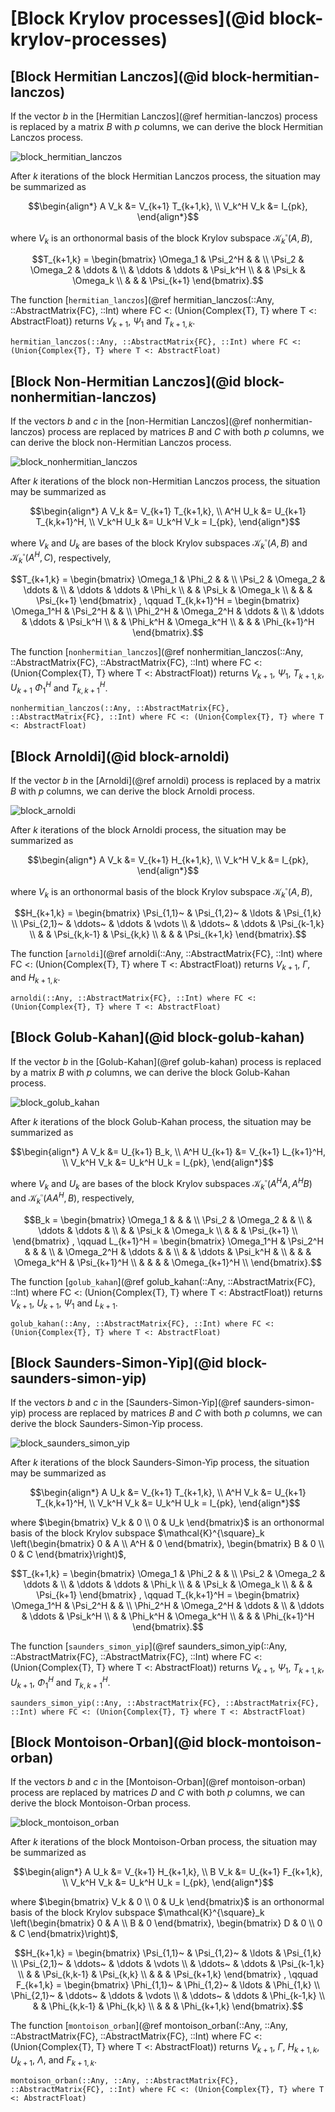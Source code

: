 # [Block Krylov processes](@id block-krylov-processes)

## [Block Hermitian Lanczos](@id block-hermitian-lanczos)

If the vector $b$ in the [Hermitian Lanczos](@ref hermitian-lanczos) process is replaced by a matrix $B$ with $p$ columns, we can derive the block Hermitian Lanczos process.

![block_hermitian_lanczos](./graphics/block_hermitian_lanczos.png)

After $k$ iterations of the block Hermitian Lanczos process, the situation may be summarized as
```math
\begin{align*}
  A V_k &= V_{k+1} T_{k+1,k}, \\
  V_k^H V_k &= I_{pk},
\end{align*}
```
where $V_k$ is an orthonormal basis of the block Krylov subspace $\mathcal{K}_k^{\square}(A,B)$,
```math
T_{k+1,k} =
\begin{bmatrix}
  \Omega_1 & \Psi_2^H &        &          \\
  \Psi_2   & \Omega_2 & \ddots &          \\
           & \ddots   & \ddots & \Psi_k^H \\
           &          & \Psi_k & \Omega_k \\
           &          &        & \Psi_{k+1}
\end{bmatrix}.
```

The function [`hermitian_lanczos`](@ref hermitian_lanczos(::Any, ::AbstractMatrix{FC}, ::Int) where FC <: (Union{Complex{T}, T} where T <: AbstractFloat)) returns $V_{k+1}$, $\Psi_1$ and $T_{k+1,k}$.

```@docs
hermitian_lanczos(::Any, ::AbstractMatrix{FC}, ::Int) where FC <: (Union{Complex{T}, T} where T <: AbstractFloat)
```

## [Block Non-Hermitian Lanczos](@id block-nonhermitian-lanczos)

If the vectors $b$ and $c$ in the [non-Hermitian Lanczos](@ref nonhermitian-lanczos) process are replaced by matrices $B$ and $C$ with both $p$ columns, we can derive the block non-Hermitian Lanczos process.

![block_nonhermitian_lanczos](./graphics/block_nonhermitian_lanczos.png)

After $k$ iterations of the block non-Hermitian Lanczos process, the situation may be summarized as
```math
\begin{align*}
  A V_k &= V_{k+1} T_{k+1,k}, \\
  A^H U_k &= U_{k+1} T_{k,k+1}^H, \\
  V_k^H U_k &= U_k^H V_k = I_{pk},
\end{align*}
```
where $V_k$ and $U_k$ are bases of the block Krylov subspaces $\mathcal{K}^{\square}_k(A,B)$ and $\mathcal{K}^{\square}_k (A^H,C)$, respectively,
```math
T_{k+1,k} =
\begin{bmatrix}
  \Omega_1 & \Phi_2   &        &          \\
  \Psi_2   & \Omega_2 & \ddots &          \\
           & \ddots   & \ddots & \Phi_k   \\
           &          & \Psi_k & \Omega_k \\
           &          &        & \Psi_{k+1}
\end{bmatrix}
, \qquad
T_{k,k+1}^H =
\begin{bmatrix}
  \Omega_1^H & \Psi_2^H   &          &            \\
  \Phi_2^H   & \Omega_2^H & \ddots   &            \\
             & \ddots     & \ddots   & \Psi_k^H   \\
             &            & \Phi_k^H & \Omega_k^H \\
             &            &          & \Phi_{k+1}^H
\end{bmatrix}.
```

The function [`nonhermitian_lanczos`](@ref nonhermitian_lanczos(::Any, ::AbstractMatrix{FC}, ::AbstractMatrix{FC}, ::Int) where FC <: (Union{Complex{T}, T} where T <: AbstractFloat)) returns $V_{k+1}$, $\Psi_1$, $T_{k+1,k}$, $U_{k+1}$ $\Phi_1^H$ and $T_{k,k+1}^H$.

```@docs
nonhermitian_lanczos(::Any, ::AbstractMatrix{FC}, ::AbstractMatrix{FC}, ::Int) where FC <: (Union{Complex{T}, T} where T <: AbstractFloat)
```

## [Block Arnoldi](@id block-arnoldi)

If the vector $b$ in the [Arnoldi](@ref arnoldi) process is replaced by a matrix $B$ with $p$ columns, we can derive the block Arnoldi process.

![block_arnoldi](./graphics/block_arnoldi.png)

After $k$ iterations of the block Arnoldi process, the situation may be summarized as
```math
\begin{align*}
  A V_k &= V_{k+1} H_{k+1,k}, \\
  V_k^H V_k &= I_{pk},
\end{align*}
```
where $V_k$ is an orthonormal basis of the block Krylov subspace $\mathcal{K}_k^{\square}(A,B)$,
```math
H_{k+1,k} =
\begin{bmatrix}
  \Psi_{1,1}~ & \Psi_{1,2}~ & \ldots       & \Psi_{1,k}   \\
  \Psi_{2,1}~ & \ddots~     & \ddots       & \vdots       \\
              & \ddots~     & \ddots       & \Psi_{k-1,k} \\
              &             & \Psi_{k,k-1} & \Psi_{k,k}   \\
              &             &              & \Psi_{k+1,k}
\end{bmatrix}.
```

The function [`arnoldi`](@ref arnoldi(::Any, ::AbstractMatrix{FC}, ::Int) where FC <: (Union{Complex{T}, T} where T <: AbstractFloat)) returns $V_{k+1}$, $\Gamma$, and $H_{k+1,k}$.

```@docs
arnoldi(::Any, ::AbstractMatrix{FC}, ::Int) where FC <: (Union{Complex{T}, T} where T <: AbstractFloat)
```

## [Block Golub-Kahan](@id block-golub-kahan)

If the vector $b$ in the [Golub-Kahan](@ref golub-kahan) process is replaced by a matrix $B$ with $p$ columns, we can derive the block Golub-Kahan process.

![block_golub_kahan](./graphics/block_golub_kahan.png)

After $k$ iterations of the block Golub-Kahan process, the situation may be summarized as
```math
\begin{align*}
  A V_k &= U_{k+1} B_k, \\
  A^H U_{k+1} &= V_{k+1} L_{k+1}^H, \\
  V_k^H V_k &= U_k^H U_k = I_{pk},
\end{align*}
```
where $V_k$ and $U_k$ are bases of the block Krylov subspaces $\mathcal{K}_k^{\square}(A^HA,A^HB)$ and $\mathcal{K}_k^{\square}(AA^H,B)$, respectively,
```math
B_k =
\begin{bmatrix}
  \Omega_1 &          &        &            \\
  \Psi_2   & \Omega_2 &        &            \\
           & \ddots   & \ddots &            \\
           &          & \Psi_k & \Omega_k   \\
           &          &        & \Psi_{k+1} \\
\end{bmatrix}
, \qquad
L_{k+1}^H =
\begin{bmatrix}
  \Omega_1^H & \Psi_2^H   &        &            &                \\
             & \Omega_2^H & \ddots &            &                \\
             &            & \ddots & \Psi_k^H   &                \\
             &            &        & \Omega_k^H & \Psi_{k+1}^H   \\
             &            &        &            & \Omega_{k+1}^H \\
\end{bmatrix}.
```

The function [`golub_kahan`](@ref golub_kahan(::Any, ::AbstractMatrix{FC}, ::Int) where FC <: (Union{Complex{T}, T} where T <: AbstractFloat)) returns $V_{k+1}$, $U_{k+1}$, $\Psi_1$ and $L_{k+1}$.

```@docs
golub_kahan(::Any, ::AbstractMatrix{FC}, ::Int) where FC <: (Union{Complex{T}, T} where T <: AbstractFloat)
```

## [Block Saunders-Simon-Yip](@id block-saunders-simon-yip)

If the vectors $b$ and $c$ in the [Saunders-Simon-Yip](@ref saunders-simon-yip) process are replaced by matrices $B$ and $C$ with both $p$ columns, we can derive the block Saunders-Simon-Yip process.

![block_saunders_simon_yip](./graphics/block_saunders_simon_yip.png)

After $k$ iterations of the block Saunders-Simon-Yip process, the situation may be summarized as
```math
\begin{align*}
  A U_k &= V_{k+1} T_{k+1,k}, \\
  A^H V_k &= U_{k+1} T_{k,k+1}^H, \\
  V_k^H V_k &= U_k^H U_k = I_{pk},
\end{align*}
```
where $\begin{bmatrix} V_k & 0 \\ 0 & U_k \end{bmatrix}$ is an orthonormal basis of the block Krylov subspace $\mathcal{K}^{\square}_k \left(\begin{bmatrix} 0 & A \\ A^H & 0 \end{bmatrix}, \begin{bmatrix} B & 0 \\ 0 & C \end{bmatrix}\right)$,
```math
T_{k+1,k} =
\begin{bmatrix}
  \Omega_1 & \Phi_2   &        &          \\
  \Psi_2   & \Omega_2 & \ddots &          \\
           & \ddots   & \ddots & \Phi_k   \\
           &          & \Psi_k & \Omega_k \\
           &          &        & \Psi_{k+1}
\end{bmatrix}
, \qquad
T_{k,k+1}^H =
\begin{bmatrix}
  \Omega_1^H & \Psi_2^H   &          &            \\
  \Phi_2^H   & \Omega_2^H & \ddots   &            \\
             & \ddots     & \ddots   & \Psi_k^H   \\
             &            & \Phi_k^H & \Omega_k^H \\
             &            &          & \Phi_{k+1}^H
\end{bmatrix}.
```

The function [`saunders_simon_yip`](@ref saunders_simon_yip(::Any, ::AbstractMatrix{FC}, ::AbstractMatrix{FC}, ::Int) where FC <: (Union{Complex{T}, T} where T <: AbstractFloat)) returns $V_{k+1}$, $\Psi_1$, $T_{k+1,k}$, $U_{k+1}$, $\Phi_1^H$ and $T_{k,k+1}^H$.

```@docs
saunders_simon_yip(::Any, ::AbstractMatrix{FC}, ::AbstractMatrix{FC}, ::Int) where FC <: (Union{Complex{T}, T} where T <: AbstractFloat)
```

## [Block Montoison-Orban](@id block-montoison-orban)

If the vectors $b$ and $c$ in the [Montoison-Orban](@ref montoison-orban) process are replaced by matrices $D$ and $C$ with both $p$ columns, we can derive the block Montoison-Orban process.

![block_montoison_orban](./graphics/block_montoison_orban.png)

After $k$ iterations of the block Montoison-Orban process, the situation may be summarized as
```math
\begin{align*}
  A U_k &= V_{k+1} H_{k+1,k}, \\
  B V_k &= U_{k+1} F_{k+1,k}, \\
  V_k^H V_k &= U_k^H U_k = I_{pk},
\end{align*}
```
where $\begin{bmatrix} V_k & 0 \\ 0 & U_k \end{bmatrix}$ is an orthonormal basis of the block Krylov subspace $\mathcal{K}^{\square}_k \left(\begin{bmatrix} 0 & A \\ B & 0 \end{bmatrix}, \begin{bmatrix} D & 0 \\ 0 & C \end{bmatrix}\right)$,
```math
H_{k+1,k} =
\begin{bmatrix}
  \Psi_{1,1}~ & \Psi_{1,2}~ & \ldots       & \Psi_{1,k}   \\
  \Psi_{2,1}~ & \ddots~     & \ddots       & \vdots       \\
              & \ddots~     & \ddots       & \Psi_{k-1,k} \\
              &             & \Psi_{k,k-1} & \Psi_{k,k}   \\
              &             &              & \Psi_{k+1,k}
\end{bmatrix}
, \qquad
F_{k+1,k} =
\begin{bmatrix}
  \Phi_{1,1}~ & \Phi_{1,2}~ & \ldots       & \Phi_{1,k}   \\
  \Phi_{2,1}~ & \ddots~     & \ddots       & \vdots       \\
              & \ddots~     & \ddots       & \Phi_{k-1,k} \\
              &             & \Phi_{k,k-1} & \Phi_{k,k}   \\
              &             &              & \Phi_{k+1,k}
\end{bmatrix}.
```

The function [`montoison_orban`](@ref montoison_orban(::Any, ::Any, ::AbstractMatrix{FC}, ::AbstractMatrix{FC}, ::Int) where FC <: (Union{Complex{T}, T} where T <: AbstractFloat)) returns $V_{k+1}$, $\Gamma$, $H_{k+1,k}$, $U_{k+1}$, $\Lambda$, and $F_{k+1,k}$.

```@docs
montoison_orban(::Any, ::Any, ::AbstractMatrix{FC}, ::AbstractMatrix{FC}, ::Int) where FC <: (Union{Complex{T}, T} where T <: AbstractFloat)
```
